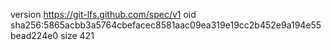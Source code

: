 version https://git-lfs.github.com/spec/v1
oid sha256:5865acbb3a5764cbefacec8581aac09ea319e19cc2b452e9a194e55bead224e0
size 421
